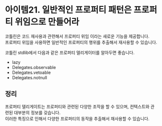 # 아이템21. 일반적인 프로퍼티 패턴은 프로퍼티 위임으로 만들어라

코틀린은 코드 재사용과 관련해서 프로퍼티 위임 이라는 새로운 기능을 제공합니다.<br>
프로퍼티 위임을 사용하면 일반적인 프로퍼티의 행위를 추출해서 재사용할 수 있습니다.

코틀린 stdlib에서 다음과 같은 프로퍼티 델리게이터를 알아두면 좋습니다.
- lazy
- Delegates.observable
- Delegates.vetoable
- Delegates.notnull

## 정리
프로퍼티 델리게이트는 프로퍼티와 관련된 다양한 조작을 할 수 있으며, 컨텍스트와 관련된 대부분의 정보를 갖습니다.<br>
이러한 특징으로 인해서 다양한 프로퍼티의 동작을 추출해서 재사용할 수 있습니다.
